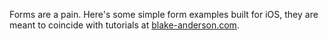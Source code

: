 Forms are a pain. Here's some simple form examples built for iOS, they are meant to coincide with tutorials at [blake-anderson.com](http://www.blake-anderson.com).
